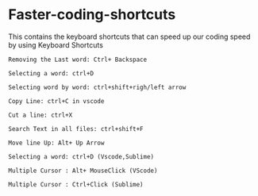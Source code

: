 # Faster-coding-shortcuts
This contains the keyboard shortcuts that can speed up our coding speed by using Keyboard Shortcuts

<code>Removing the Last word: Ctrl+ Backspace</code>

<code>Selecting a word: ctrl+D</code>

<code>Selecting word by word: ctrl+shift+righ/left arrow</code>

<code>Copy Line: ctrl+C in vscode</code>

<code>Cut a line: ctrl+X</code>

<code>Search Text in all files: ctrl+shift+F</code>

<code>Move line Up: Alt+ Up Arrow</code>

<code>Selecting a word: ctrl+D (Vscode,Sublime)</code>

<code>Multiple Cursor : Alt+ MouseClick (VScode) </code>

<code>Multiple Cursor : Ctrl+Click (Sublime)</code>
